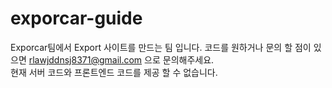 # exporcar-guide
Exporcar팀에서 Export 사이트를 만드는 팀 입니다. 코드를 원하거나 문의 할 점이 있으면 rlawjddnsj8371@gmail.com 으로 문의해주세요.  
현재 서버 코드와 프론트엔드 코드를 제공 할 수 없습니다.
